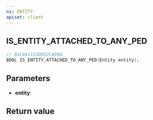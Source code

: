 ```yaml
---
ns: ENTITY
apiset: client
---
```

## IS_ENTITY_ATTACHED_TO_ANY_PED

```c
// 0xC841153DED2CA89A
BOOL IS_ENTITY_ATTACHED_TO_ANY_PED(Entity entity);
```


## Parameters
* **entity**:

## Return value

